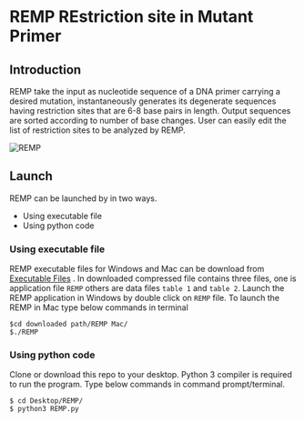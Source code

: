 # REMP  REstriction site in Mutant Primer
## Introduction
REMP take the input as nucleotide sequence of a DNA primer carrying a desired mutation, instantaneously generates its degenerate sequences having restriction sites that are 6-8 base pairs in length. Output sequences are sorted according to number of base changes. User can easily edit the list of restriction sites to be analyzed by REMP.

![REMP](https://user-images.githubusercontent.com/76147187/117530111-f7dae480-aff8-11eb-9fd7-a54b6a3ae2a5.JPG)

## Launch
REMP can be launched by in two ways.
* Using executable file
* Using python code
### Using executable file
REMP executable files for Windows and Mac can be download from [Executable Files](https://github.com/raghunk-iith/REMP/tree/main/Executable%20Files) . In downloaded compressed file contains three files, one is application file `REMP` others are data files `table 1` and `table 2`. Launch the REMP application in Windows by double click on `REMP` file. To launch the REMP in Mac type below commands in terminal
```
$cd downloaded path/REMP Mac/
$./REMP
```
### Using python code
Clone or download this repo to your desktop. Python 3 compiler is required to run the program. Type below commands in command prompt/terminal.
```
$ cd Desktop/REMP/
$ python3 REMP.py
```




